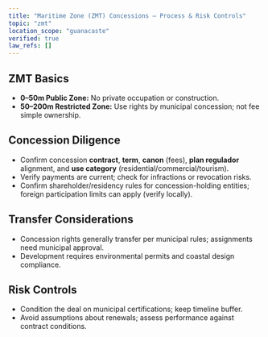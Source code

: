 ```yaml
---
title: "Maritime Zone (ZMT) Concessions — Process & Risk Controls"
topic: "zmt"
location_scope: "guanacaste"
verified: true
law_refs: []
---
```


## ZMT Basics
- **0–50m Public Zone:** No private occupation or construction.
- **50–200m Restricted Zone:** Use rights by municipal concession; not fee simple ownership.

## Concession Diligence
- Confirm concession **contract**, **term**, **canon** (fees), **plan regulador** alignment, and **use category** (residential/commercial/tourism).
- Verify payments are current; check for infractions or revocation risks.
- Confirm shareholder/residency rules for concession-holding entities; foreign participation limits can apply (verify locally).

## Transfer Considerations
- Concession rights generally transfer per municipal rules; assignments need municipal approval.
- Development requires environmental permits and coastal design compliance.

## Risk Controls
- Condition the deal on municipal certifications; keep timeline buffer.
- Avoid assumptions about renewals; assess performance against contract conditions.